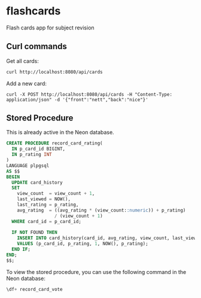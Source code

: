 # flashcards
Flash cards app for subject revision

## Curl commands

Get all cards:

```bash
curl http://localhost:8080/api/cards
```
Add a new card:
```bashbash
curl -X POST http://localhost:8080/api/cards -H "Content-Type: application/json" -d '{"front":"nett","back":"nice"}'
``` 


## Stored Procedure

This is already active in the Neon database.

```sql
CREATE PROCEDURE record_card_rating(
  IN p_card_id BIGINT,
  IN p_rating INT
)
LANGUAGE plpgsql
AS $$
BEGIN
  UPDATE card_history
  SET
    view_count  = view_count + 1,
    last_viewed = NOW(),
    last_rating = p_rating,
    avg_rating  = ((avg_rating * (view_count::numeric)) + p_rating) 
                  / (view_count + 1)
  WHERE card_id = p_card_id;
  
  IF NOT FOUND THEN
    INSERT INTO card_history(card_id, avg_rating, view_count, last_viewed, last_rating)
    VALUES (p_card_id, p_rating, 1, NOW(), p_rating);
  END IF;
END;
$$;
```

To view the stored procedure, you can use the following command in the Neon database:

```sql
\df+ record_card_vote
```